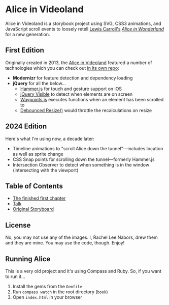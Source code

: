 # Alice in Videoland

Alice in Videoland is a storybook project using SVG, CSS3 animations, and JavaScript scroll events to loosely retell [Lewis Carroll's](http://en.wikipedia.org/wiki/Lewis_Carroll) [_Alice in Wonderland_](http://www.gutenberg.org/ebooks/11) for a new generation.

## First Edition

Originally created in 2013, the [Alice in Videoland](https://2024.rachelnabors.com/alice-in-videoland/book/) featured a number of technologies which you can check out [in its own repo](https://github.com/rachelnabors/alice-in-videoland/tree/master/book):

- **Modernizr** for feature detection and dependency loading
- **jQuery** for all the below...
  - [Hammer.js](https://hammerjs.github.io/) for touch and gesture support on iOS
  - [jQuery Visible](https://github.com/customd/jquery-visible) to detect when elements are on screen
  - [Waypoints.js](http://imakewebthings.com/waypoints/) executes functions when an element has been scrolled to
  - [Debounced Resize()](https://www.paulirish.com/2009/throttled-smartresize-jquery-event-handler/) would throttle the recalculations on resize

## 2024 Edition

Here's what I'm using now, a decade later:

- Timeline animations to "scroll Alice down the tunnel"—includes location as well as sprite change
- CSS Snap points for scrolling down the tunnel—formerly Hammer.js
- Intersection Observer to detect when something is in the window (intersecting with the viewport)

## Table of Contents

- [The finished first chapter](book/)
- [Talk](talk/)
- [Original Storyboard](storyboard/)

## License

No, you may not use any of the images. I, Rachel Lee Nabors, drew them and they are mine. You may use the code, though. Enjoy!

## Running Alice

This is a very old project and it's using Compass and Ruby. So, if you want to run it...

1. Install the gems from the `Gemfile`
2. Run `compass watch` in the root directory (`book`)
3. Open `index.html` in your browser
